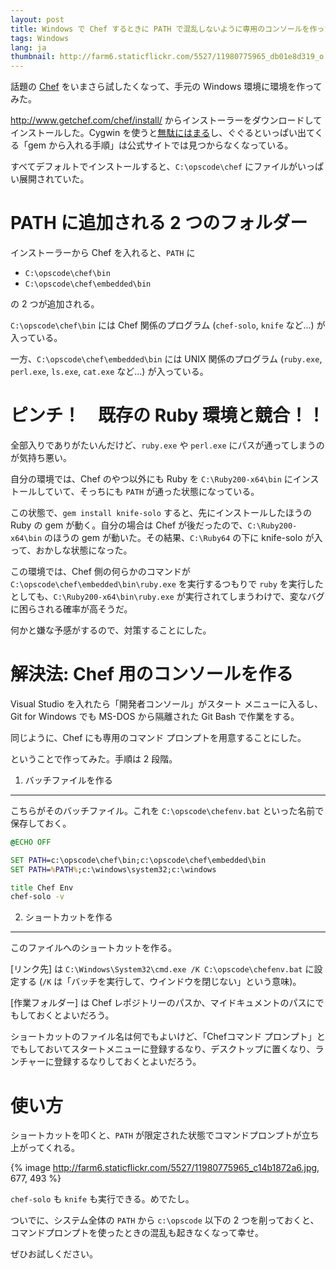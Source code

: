 ```yaml
---
layout: post
title: Windows で Chef するときに PATH で混乱しないように専用のコンソールを作った
tags: Windows
lang: ja
thumbnail: http://farm6.staticflickr.com/5527/11980775965_db01e8d319_o.png
---
```

話題の [Chef](http://www.getchef.com/) をいまさら試したくなって、手元の Windows 環境に環境を作ってみた。

http://www.getchef.com/chef/install/ からインストーラーをダウンロードしてインストールした。Cygwin を使うと[無駄にはまる](http://dqn.sakusakutto.jp/2013/12/berkshelf_chef_gem_ruby.html)し、ぐぐるといっぱい出てくる「gem から入れる手順」は公式サイトでは見つからなくなっている。

すべてデフォルトでインストールすると、`C:\opscode\chef` にファイルがいっぱい展開されていた。


PATH に追加される 2 つのフォルダー
==================================

インストーラーから Chef を入れると、`PATH` に

  * `C:\opscode\chef\bin`
  * `C:\opscode\chef\embedded\bin`

の 2 つが追加される。

`C:\opscode\chef\bin` には Chef 関係のプログラム (`chef-solo`, `knife` など...) が入っている。

一方、`C:\opscode\chef\embedded\bin` には UNIX 関係のプログラム (`ruby.exe`, `perl.exe`, `ls.exe`, `cat.exe` など...) が入っている。


ピンチ！　既存の Ruby 環境と競合！！
====================================

全部入りでありがたいんだけど、`ruby.exe` や `perl.exe` にパスが通ってしまうのが気持ち悪い。

自分の環境では、Chef のやつ以外にも Ruby を `C:\Ruby200-x64\bin` にインストールしていて、そっちにも `PATH` が通った状態になっている。

この状態で、`gem install knife-solo` すると、先にインストールしたほうの Ruby の gem が動く。自分の場合は Chef が後だったので、`C:\Ruby200-x64\bin` のほうの gem が動いた。その結果、`C:\Ruby64` の下に knife-solo が入って、おかしな状態になった。

この環境では、Chef 側の何らかのコマンドが `C:\opscode\chef\embedded\bin\ruby.exe` を実行するつもりで `ruby` を実行したとしても、`C:\Ruby200-x64\bin\ruby.exe` が実行されてしまうわけで、変なバグに困らされる確率が高そうだ。

何かと嫌な予感がするので、対策することにした。


解決法: Chef 用のコンソールを作る
=================================

Visual Studio を入れたら「開発者コンソール」がスタート メニューに入るし、Git for Windows でも MS-DOS から隔離された Git Bash で作業をする。

同じように、Chef にも専用のコマンド プロンプトを用意することにした。

ということで作ってみた。手順は 2 段階。


1. バッチファイルを作る
-----------------------

こちらがそのバッチファイル。これを `C:\opscode\chefenv.bat` といった名前で保存しておく。


```bat
@ECHO OFF

SET PATH=c:\opscode\chef\bin;c:\opscode\chef\embedded\bin
SET PATH=%PATH%;c:\windows\system32;c:\windows

title Chef Env
chef-solo -v
```


2. ショートカットを作る
-----------------------

このファイルへのショートカットを作る。

[リンク先] は `C:\Windows\System32\cmd.exe /K C:\opscode\chefenv.bat` に設定する (`/K` は「バッチを実行して、ウインドウを閉じない」という意味)。

[作業フォルダー] は Chef レポジトリーのパスか、マイドキュメントのパスにでもしておくとよいだろう。

ショートカットのファイル名は何でもよいけど、「Chefコマンド プロンプト」とでもしておいてスタートメニューに登録するなり、デスクトップに置くなり、ランチャーに登録するなりしておくとよいだろう。


使い方
======

ショートカットを叩くと、`PATH` が限定された状態でコマンドプロンプトが立ち上がってくれる。

{% image http://farm6.staticflickr.com/5527/11980775965_c14b1872a6.jpg, 677, 493 %}

`chef-solo` も `knife` も実行できる。めでたし。

ついでに、システム全体の `PATH` から `c:\opscode` 以下の 2 つを削っておくと、コマンドプロンプトを使ったときの混乱も起きなくなって幸せ。

ぜひお試しください。
